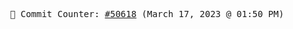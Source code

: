 <p align="center">
    <samp>
        📮 Commit Counter: <a href="https://github.com/Javascript-void0/Javascript-void0/commits/main">#50618</a> (March 17, 2023 @ 01:50 PM)
    </samp>
</p>